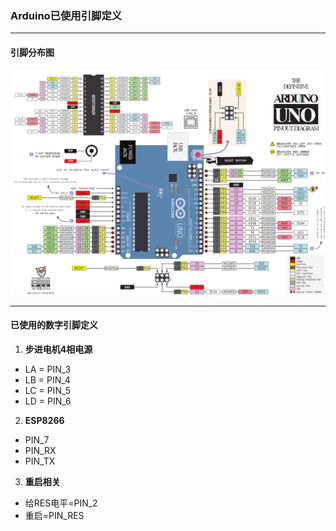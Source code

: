 ### Arduino已使用引脚定义

---

#### 引脚分布图

![1](1.png)

---

#### 已使用的数字引脚定义

1. **步进电机4相电源**

- LA = PIN_3
- LB = PIN_4
- LC = PIN_5
- LD = PIN_6

2. **ESP8266**

- PIN_7
- PIN_RX
- PIN_TX

3. **重启相关**

- 给RES电平=PIN_2 
- 重启=PIN_RES